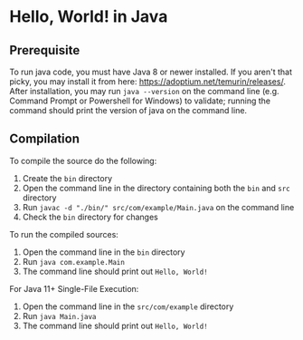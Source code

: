 # Hello, World! in Java

## Prerequisite

To run java code, you must have Java 8 or newer installed. If you aren't that picky, you may install it from here: https://adoptium.net/temurin/releases/. After installation, you may run `java --version` on the command line (e.g. Command Prompt or Powershell for Windows) to validate; running the command should print the version of java on the command line.

## Compilation

To compile the source do the following:

 1. Create the `bin` directory
 2. Open the command line in the directory containing both the `bin` and `src` directory
 3. Run `javac -d "./bin/" src/com/example/Main.java` on the command line
 4. Check the `bin` directory for changes

To run the compiled sources:

 1. Open the command line in the `bin` directory
 2. Run `java com.example.Main`
 3. The command line should print out `Hello, World!`

For Java 11+ Single-File Execution:

 1. Open the command line in the `src/com/example` directory
 2. Run `java Main.java`
 3. The command line should print out `Hello, World!`
